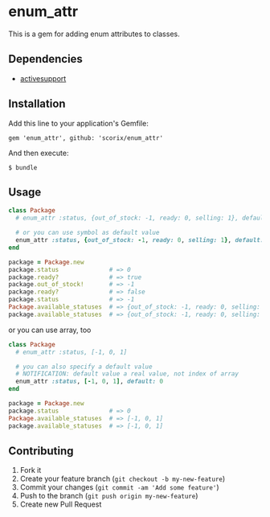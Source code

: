 # enum_attr

This is a gem for adding enum attributes to classes.

## Dependencies

* [activesupport](https://github.com/rails/rails/tree/master/activesupport)

## Installation

Add this line to your application's Gemfile:

    gem 'enum_attr', github: 'scorix/enum_attr'

And then execute:

    $ bundle

## Usage

```ruby
class Package
  # enum_attr :status, {out_of_stock: -1, ready: 0, selling: 1}, default: 0

  # or you can use symbol as default value
  enum_attr :status, {out_of_stock: -1, ready: 0, selling: 1}, default: :ready
end

package = Package.new
package.status              # => 0
package.ready?              # => true
package.out_of_stock!       # => -1
package.ready?              # => false
package.status              # => -1
Package.available_statuses  # => {out_of_stock: -1, ready: 0, selling: 1}
package.available_statuses  # => {out_of_stock: -1, ready: 0, selling: 1}
```

or you can use array, too

```ruby
class Package
  # enum_attr :status, [-1, 0, 1]

  # you can also specify a default value
  # NOTIFICATION: default value a real value, not index of array
  enum_attr :status, [-1, 0, 1], default: 0
end

package = Package.new
package.status              # => 0
Package.available_statuses  # => [-1, 0, 1]
package.available_statuses  # => [-1, 0, 1]
```

## Contributing

1. Fork it
2. Create your feature branch (`git checkout -b my-new-feature`)
3. Commit your changes (`git commit -am 'Add some feature'`)
4. Push to the branch (`git push origin my-new-feature`)
5. Create new Pull Request
